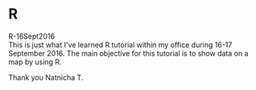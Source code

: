 # R
R-16Sept2016<br>
This is just what I've learned R tutorial within my office during 16-17 September 2016.
The main objective for this tutorial is to show data on a map by using R.

Thank you
Natnicha T.
